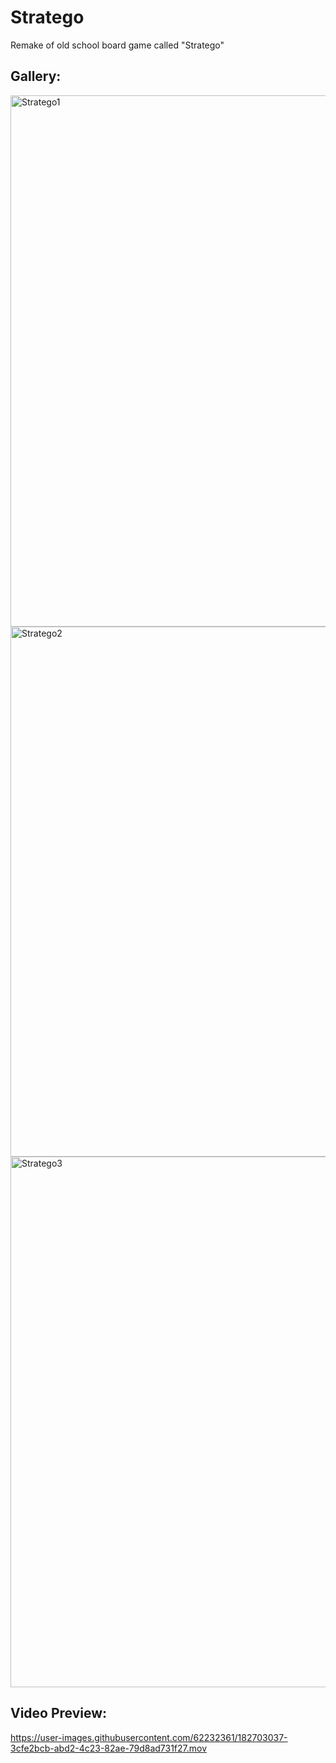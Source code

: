 # Stratego
Remake of old school board game called "Stratego"


## Gallery:

<img width="850" alt="Stratego1" src="https://user-images.githubusercontent.com/62232361/182703162-ec499046-34b0-4442-9115-682cf04992ad.png">
<img width="848" alt="Stratego2" src="https://user-images.githubusercontent.com/62232361/182703194-e3b39e29-8674-440a-9a21-cbfd688af6fd.png">
<img width="849" alt="Stratego3" src="https://user-images.githubusercontent.com/62232361/182703210-71e3b210-de67-4b04-89da-ddac92970403.png">


## Video Preview:

https://user-images.githubusercontent.com/62232361/182703037-3cfe2bcb-abd2-4c23-82ae-79d8ad731f27.mov


